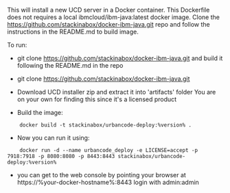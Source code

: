 This will install a new UCD server in a Docker container.
This Dockerfile does not requires a local ibmcloud/ibm-java:latest docker
image. Clone the https://github.com/stackinabox/docker-ibm-java.git
repo and follow the instructions in the README.md to build image.

To run:

 - git clone https://github.com/stackinabox/docker-ibm-java.git and build it following the README.md in the repo

 - git clone https://github.com/stackinabox/docker-ibm-java.git

 - Download UCD installer zip and extract it into 'artifacts' folder
   You are on your own for finding this since it's a licensed product

 - Build the image:

````
	docker build -t stackinabox/urbancode-deploy:%version% .
````

 - Now you can run it using:

````
	docker run -d --name urbancode_deploy -e LICENSE=accept -p 7918:7918 -p 8080:8080 -p 8443:8443 stackinabox/urbancode-deploy:%version% 
````

 - you can get to the web console by pointing your browser at https://%your-docker-hostname%:8443  login with admin:admin
